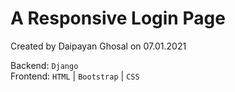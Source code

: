 # A Responsive Login Page

Created by Daipayan Ghosal on 07.01.2021

Backend: <code>Django</code><br>Frontend: <code>HTML</code> | <code>Bootstrap</code> | <code>CSS</code>